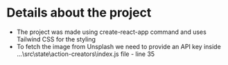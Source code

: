 # Details about the project

- The project was made using create-react-app command and uses Tailwind CSS for the styling
- To fetch the image from Unsplash we need to provide an API key inside ...\src\state\action-creators\index.js file - line 35